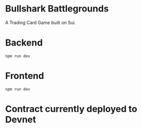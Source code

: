 # Bullshark Battlegrounds

A Trading Card Game built on Sui.

# Backend

`npm run dev`

# Frontend

`npm run dev`

# Contract currently deployed to Devnet

```

```
